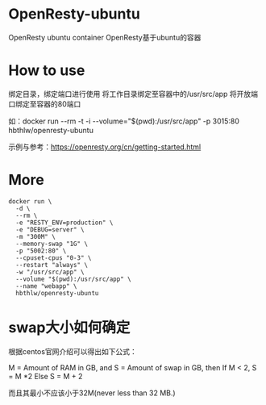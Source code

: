 # OpenResty-ubuntu
 OpenResty ubuntu container
 OpenResty基于ubuntu的容器
# How to use
 绑定目录，绑定端口进行使用
 将工作目录绑定至容器中的/usr/src/app 将开放端口绑定至容器的80端口
 
 如：docker run --rm -t -i --volume="$(pwd):/usr/src/app" -p 3015:80 hbthlw/openresty-ubuntu
 
 示例与参考：https://openresty.org/cn/getting-started.html
# More
```
docker run \
  -d \
  --rm \
  -e "RESTY_ENV=production" \
  -e "DEBUG=server" \
  -m "300M" \
  --memory-swap "1G" \
  -p "5002:80" \
  --cpuset-cpus "0-3" \
  --restart "always" \
  -w "/usr/src/app" \
  --volume "$(pwd):/usr/src/app" \
  --name "webapp" \
  hbthlw/openresty-ubuntu
```
# swap大小如何确定

根据centos官网介绍可以得出如下公式：

M = Amount of RAM in GB, and S = Amount of swap in GB, then If M < 2, S = M *2 Else S = M + 2

而且其最小不应该小于32M(never less than 32 MB.)

